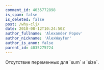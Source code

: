 ```yaml
---
comment_id: 4035772898
is_spam: false
is_deleted: false
post: /why-clj/
date: 2018-08-12T10:24:50Z
author_fullname: 'Alexander Popov'
author_nickname: 'AlexWayfer'
author_is_anon: false
parent_id: 4035275724
---
```


<p>Отсутствие переменных для `sum` и `size`.</p>
